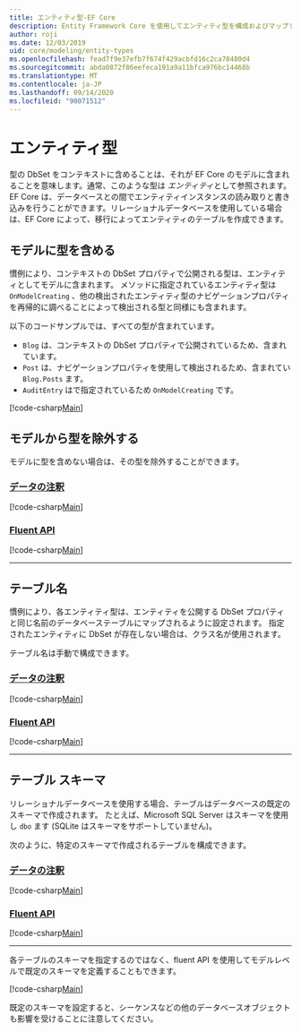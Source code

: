 ```yaml
---
title: エンティティ型-EF Core
description: Entity Framework Core を使用してエンティティ型を構成およびマップする方法
author: roji
ms.date: 12/03/2019
uid: core/modeling/entity-types
ms.openlocfilehash: fead7f9e37efb7f674f429acbfd16c2ca78480d4
ms.sourcegitcommit: abda0872f86eefeca191a9a11bfca976bc14468b
ms.translationtype: MT
ms.contentlocale: ja-JP
ms.lasthandoff: 09/14/2020
ms.locfileid: "90071512"
---
```

# <a name="entity-types"></a>エンティティ型

型の DbSet をコンテキストに含めることは、それが EF Core のモデルに含まれることを意味します。通常、このような型は *エンティティ*として参照されます。 EF Core は、データベースとの間でエンティティインスタンスの読み取りと書き込みを行うことができます。リレーショナルデータベースを使用している場合は、EF Core によって、移行によってエンティティのテーブルを作成できます。

## <a name="including-types-in-the-model"></a>モデルに型を含める

慣例により、コンテキストの DbSet プロパティで公開される型は、エンティティとしてモデルに含まれます。 メソッドに指定されているエンティティ型は `OnModelCreating` 、他の検出されたエンティティ型のナビゲーションプロパティを再帰的に調べることによって検出される型と同様にも含まれます。

以下のコードサンプルでは、すべての型が含まれています。

* `Blog` は、コンテキストの DbSet プロパティで公開されているため、含まれています。
* `Post` は、ナビゲーションプロパティを使用して検出されるため、含まれてい `Blog.Posts` ます。
* `AuditEntry` はで指定されているため `OnModelCreating` です。

[!code-csharp[Main](../../../samples/core/Modeling/Conventions/EntityTypes.cs?name=EntityTypes&highlight=3,7,16)]

## <a name="excluding-types-from-the-model"></a>モデルから型を除外する

モデルに型を含めない場合は、その型を除外することができます。

### <a name="data-annotations"></a>[データの注釈](#tab/data-annotations)

[!code-csharp[Main](../../../samples/core/Modeling/DataAnnotations/IgnoreType.cs?name=IgnoreType&highlight=1)]

### <a name="fluent-api"></a>[Fluent API](#tab/fluent-api)

[!code-csharp[Main](../../../samples/core/Modeling/FluentAPI/IgnoreType.cs?name=IgnoreType&highlight=3)]

***

## <a name="table-name"></a>テーブル名

慣例により、各エンティティ型は、エンティティを公開する DbSet プロパティと同じ名前のデータベーステーブルにマップされるように設定されます。 指定されたエンティティに DbSet が存在しない場合は、クラス名が使用されます。

テーブル名は手動で構成できます。

### <a name="data-annotations"></a>[データの注釈](#tab/data-annotations)

[!code-csharp[Main](../../../samples/core/Modeling/DataAnnotations/TableName.cs?Name=TableName&highlight=1)]

### <a name="fluent-api"></a>[Fluent API](#tab/fluent-api)

[!code-csharp[Main](../../../samples/core/Modeling/FluentAPI/TableName.cs?Name=TableName&highlight=3-4)]

***

## <a name="table-schema"></a>テーブル スキーマ

リレーショナルデータベースを使用する場合、テーブルはデータベースの既定のスキーマで作成されます。 たとえば、Microsoft SQL Server はスキーマを使用し `dbo` ます (SQLite はスキーマをサポートしていません)。

次のように、特定のスキーマで作成されるテーブルを構成できます。

### <a name="data-annotations"></a>[データの注釈](#tab/data-annotations)

[!code-csharp[Main](../../../samples/core/Modeling/DataAnnotations/TableNameAndSchema.cs?name=TableNameAndSchema&highlight=1)]

### <a name="fluent-api"></a>[Fluent API](#tab/fluent-api)

[!code-csharp[Main](../../../samples/core/Modeling/FluentAPI/TableNameAndSchema.cs?name=TableNameAndSchema&highlight=3-4)]

***

各テーブルのスキーマを指定するのではなく、fluent API を使用してモデルレベルで既定のスキーマを定義することもできます。

[!code-csharp[Main](../../../samples/core/Modeling/FluentAPI/DefaultSchema.cs?name=DefaultSchema&highlight=3)]

既定のスキーマを設定すると、シーケンスなどの他のデータベースオブジェクトも影響を受けることに注意してください。
